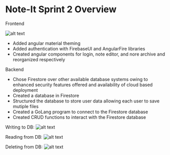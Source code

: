 # Note-It Sprint 2 Overview

Frontend

![alt text](https://github.com/Praveena-H/SoftwareEngineering/blob/main/Demos/Demos_sprint2demo.gif "Basic frontend-backend linkage")

- Added angular material theming
- Added authentication with FirebaseUI and AngularFire libraries
- Created angular components for login, note editor, and nore archive and reorganized respectively


Backend

- Chose Firestore over other available database systems owing to enhanced security features offered and availability of cloud based deployment
- Created a database in Firestore
- Structured the database to store user data allowing each user to save mutiple files
- Created a GoLang program to connect to the Firestore database
- Created CRUD functions to interact with the Firestore database

Writing to DB:
![alt text](https://github.com/Praveena-H/SoftwareEngineering/blob/main/Demos/writing.gif "Writing/Insertion")

Reading from DB:
![alt text](https://github.com/Praveena-H/SoftwareEngineering/blob/main/Demos/reading.gif "Reading")

Deleting from DB:
![alt text](https://github.com/Praveena-H/SoftwareEngineering/blob/main/Demos/deleting.gif "Deletion")



